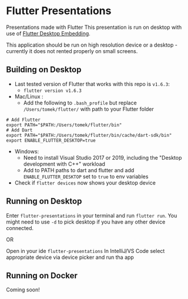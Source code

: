 # Flutter Presentations

Presentations made with Flutter
This presentation is run on desktop with use of
[Flutter Desktop Embedding](https://github.com/google/flutter-desktop-embedding).

This application should be run on high resolution device or a desktop - currently it does not rented properly on small screens.

## Building on Desktop
* Last tested version of Flutter that works with this repo is `v1.6.3`:
  * `flutter version v1.6.3`
* Mac/Linux :
  * Add the following to `.bash_profile` but replace `/Users/tomek/flutter/` with path to your Flutter folder
```
# Add Flutter
export PATH="$PATH:/Users/tomek/flutter/bin"
# Add Dart
export PATH="$PATH:/Users/tomek/flutter/bin/cache/dart-sdk/bin"
export ENABLE_FLUTTER_DESKTOP=true
```
* Windows:
  * Need to install Visual Studio 2017 or 2019, including the "Desktop development with C++" workload
  * Add to PATH paths to dart and flutter and add `ENABLE_FLUTTER_DESKTOP` set to `true` to env variables
* Check if `flutter devices` now shows your desktop device

## Running on Desktop
Enter `flutter-presentations` in your terminal and run `flutter run`. 
You might need to use `-d` to pick desktop if you have any other device connected.

OR

Open in your ide `flutter-presentations` 
In IntelliJ/VS Code select appropriate device via device picker and run tha app

## Running on Docker
Coming soon!
